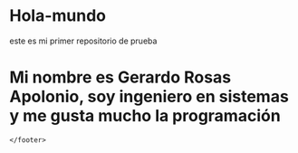 # Hola-mundo
este es mi primer repositorio de prueba 
<html>
    <head>
        <title>Hola</title>
    </head>
    <body>
        <h1>
            Mi nombre es Gerardo Rosas Apolonio,
            soy ingeniero en sistemas y me gusta mucho la programación 
        </h1>
    </body>
    <footer>

    </footer>
</html>
